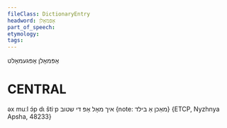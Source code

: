 ```yaml
---
fileClass: DictionaryEntry
headword: אָפּמאָלן
part_of_speech: 
etymology: 
tags: 
---
```

אָפּמאָלן
אָפּגעמאָלט

CENTRAL
========

əx muːl ɔ́p dɩ štiˑp איך מאָל אָפּ די שטוב {note: מאַכן אַ בילד} {ETCP, Nyzhnya Apsha, 48233}